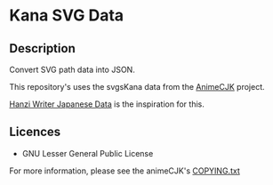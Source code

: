 # Kana SVG Data

## Description

Convert SVG path data into JSON.

This repository's uses the svgsKana data from the [AnimeCJK](https://github.com/parsimonhi/animCJK) project.

[Hanzi Writer Japanese Data](https://github.com/chanind/hanzi-writer-data-jp) is the inspiration for this.

## Licences

- GNU Lesser General Public License

For more information, please see the animeCJK's [COPYING.txt](https://github.com/parsimonhi/animCJK/blob/master/licenses/COPYING.txt) 
